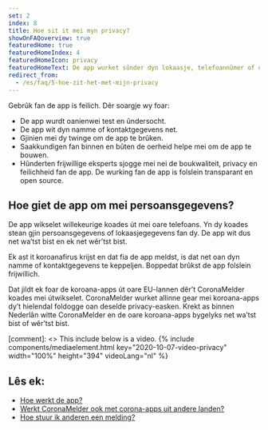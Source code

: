 ```yaml
---
set: 2
index: 8
title: Hoe sit it mei myn privacy?
showOnFAQoverview: true
featuredHome: true
featuredHomeIndex: 4
featuredHomeIcon: privacy
featuredHomeText: De app wurket sûnder dyn lokaasje, telefoannûmer of oare kontaktgegevens.
redirect_from: 
  - /es/faq/5-hoe-zit-het-met-mijn-privacy
---
```

Gebrûk fan de app is feilich. Dêr soargje wy foar:
- De app wurdt oanienwei test en ûndersocht.
- De app wit dyn namme of kontaktgegevens net.
- Gjinien mei dy twinge om de app te brûken.
- Saakkundigen fan binnen en bûten de oerheid helpe mei om de app te bouwen.
- Hûnderten frijwillige eksperts sjogge mei nei de boukwaliteit, privacy en feilichheid fan de app. De wurking fan de app is folslein transparant en open source.

## Hoe giet de app om mei persoansgegevens?
De app wikselet willekeurige koades út mei oare telefoans. Yn dy koades stean gjin persoansgegevens of lokaasjegegevens fan dy. De app wit dus net wa’tst bist en ek net wêr’tst bist.

Ek ast it koroanafirus krijst en dat fia de app meldst, is dat net oan dyn namme of kontaktgegevens te keppeljen. Boppedat brûkst de app folslein frijwillich.

Dat jildt ek foar de koroana-apps út oare EU-lannen dêr’t CoronaMelder koades mei útwikselet. CoronaMelder wurket allinne gear mei koroana-apps dy’t hielendal foldogge oan deselde privacy-easken. Krekt as binnen Nederlân witte CoronaMelder en de oare koroana-apps bygelyks net wa’tst bist of wêr’tst bist.

[comment]: <> This include below is a video.
{% include components/mediaelement.html key="2020-10-07-video-privacy" width="100%" height="394" videoLang="nl" %}

## Lês ek:
 
- [Hoe werkt de app?](/{{page.lang}}/faq/1-2-hoe-werkt-de-app)
- [Werkt CoronaMelder ook met corona-apps uit andere landen?](/{{page.lang}}/faq/13-gebruik-app-uit-ander-land)
- [Hoe stuur ik anderen een melding?](/{{page.lang}}/faq/1-4-hoe-stuur-ik-een-melding)
